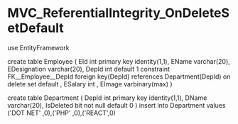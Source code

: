 # MVC_ReferentialIntegrity_OnDeleteSetDefault
use EntityFramework

create table Employee (
EId int primary key identity(1,1),
EName varchar(20),
EDesignation varchar(20),
DepId int default 1 constraint FK__Employee__DepId foreign key(DepId) references Department(DepId) on delete set default ,
ESalary int ,
EImage varbinary(max)
)

create table Department (
DepId int primary key identity(1,1),
DName varchar(20),
IsDeleted  bit not null default 0
)
insert into Department values ('DOT NET' ,0),('PHP' ,0),('REACT',0)
